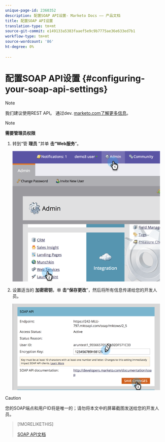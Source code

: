 ```yaml
---
unique-page-id: 2360352
description: 配置SOAP API设置- Marketo Docs —— 产品文档
title: 配置SOAP API设置
translation-type: tm+mt
source-git-commit: e149133a5383faaef5e9c9b7775ae36e633ed7b1
workflow-type: tm+mt
source-wordcount: '86'
ht-degree: 0%

---
```



# 配置SOAP API设置 {#configuring-your-soap-api-settings}

>[!NOTE]
>
>我们建议使用REST API。 通过dev. [marketo.com了解更多信息](http://developers.marketo.com/documentation/rest/)。

>[!NOTE]
>
>**需要管理员权限**

1. 转到“管 **理员** ”并单 **击“Web服务**”。

   ![](assets/image2014-9-19-10-3a58-3a11.png)

1. 设置适当的 **加密密钥**，单 **击“保存更改**”，然后将所有信息传递给您的开发人员。

   ![](assets/image2014-9-19-11-3a0-3a46.png)

>[!CAUTION]
>
>您的SOAP端点和用户ID将是唯一的；请勿将本文中的屏幕截图发送给您的开发人员。

>[!MORELIKETHIS]
>
>[SOAP API文档](http://developers.marketo.com/documentation/soap/)

